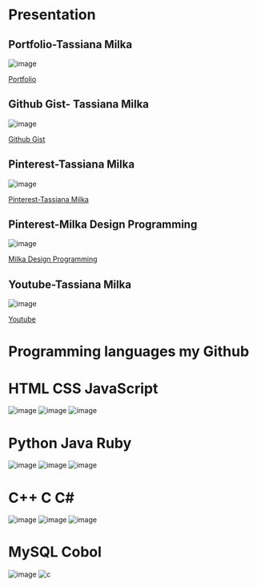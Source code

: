 #  Presentation

## Portfolio-Tassiana Milka

![image](https://github.com/user-attachments/assets/3b608f02-73f9-4c06-b2c3-07e3b76b73dc)


<a href="https://portfoliotassiana-cyhg.vercel.app/index.html">Portfolio</a>


 ## Github Gist- Tassiana Milka 

 ![image](https://github.com/user-attachments/assets/6aae1dde-406c-48b3-bfd0-12f529b14fb1)

<a href="https://gist.github.com/TassianaMilka">Github Gist</a>

## Pinterest-Tassiana Milka


![image](https://github.com/user-attachments/assets/9ea9d01c-26be-403f-acc7-3eff69e8027c)

<a href="https://br.pinterest.com/tassianamilka/">Pinterest-Tassiana Milka</a>

## Pinterest-Milka Design Programming

![image](https://github.com/user-attachments/assets/9ea9d01c-26be-403f-acc7-3eff69e8027c)

<a href="https://br.pinterest.com/tassianamilka2/">Milka Design Programming</a>


## Youtube-Tassiana Milka 

![image](https://github.com/user-attachments/assets/2087d2cf-1085-491b-a282-e8a03df03987)

<a href="https://www.youtube.com/@TassianaMilka/playlists">Youtube</a>



# Programming languages my Github
 
# HTML                                                                                      CSS                                                                                        JavaScript

![image](https://github.com/user-attachments/assets/44739744-005f-47fc-bde5-0fd18a7d8fd5)  ![image](https://github.com/user-attachments/assets/80e0d8c9-c71d-4d3b-8215-70d0143cc5a3)    ![image](https://github.com/user-attachments/assets/de8db759-a6a3-4640-85f3-0810b8eece08)

#  Python                                                                                      Java                                                                                          Ruby

 ![image](https://github.com/user-attachments/assets/9c564f35-761e-441b-ba89-2fd232e67527)     ![image](https://github.com/user-attachments/assets/b9a21e00-6078-4c48-ae79-fca8e397737f)     ![image](https://github.com/user-attachments/assets/62830250-797b-431a-90a1-27a3cdf4b404)
                                                                            

#        C++                                                                                            C                                                                              C#

![image](https://github.com/user-attachments/assets/a8f9f377-f349-4035-b243-a5116277bbd5)   ![image](https://github.com/user-attachments/assets/769d5871-92ec-4a3c-b369-3f526191b3d9)    ![image](https://github.com/user-attachments/assets/6cb2ccde-638b-461a-977b-4fddd387152b)



  # MySQL                                                                                        Cobol

  ![image](https://github.com/user-attachments/assets/bff0e5d5-4f92-4d7d-94d4-3ca8ddc1d6a1)     ![c](https://github.com/user-attachments/assets/844ea307-5f0a-4f62-aa40-2bd35f042570)



